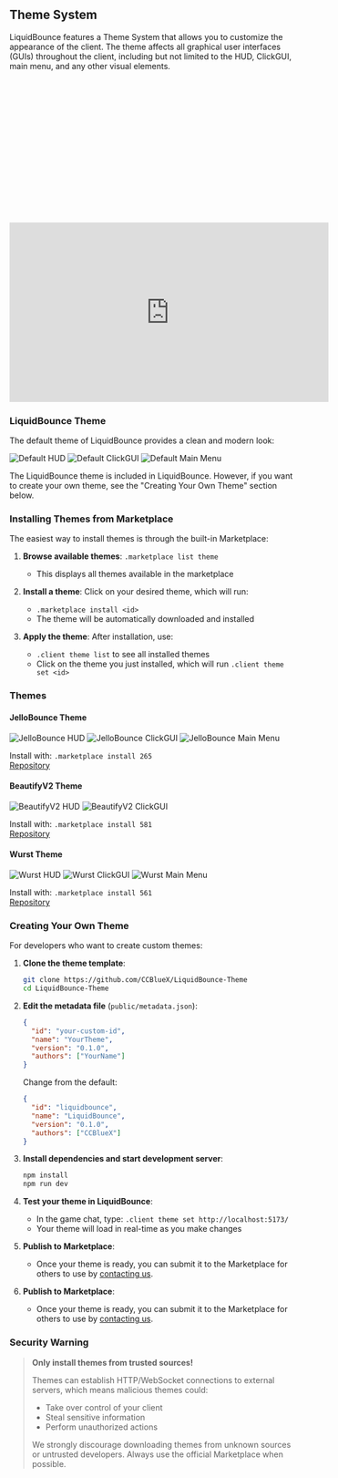 ## Theme System
LiquidBounce features a Theme System that allows you to customize the appearance of the client. The theme affects all graphical user interfaces (GUIs) throughout the client, including but not limited to the HUD, ClickGUI, main menu, and any other visual elements.

<div class="fluid-width-video-wrapper" style="padding-top: 50%;">
    <iframe width="560" height="315" src="https://www.youtube.com/embed/hUZBVYX9jTM" title="YouTube video player" frameborder="0" allow="accelerometer; autoplay; clipboard-write; encrypted-media; gyroscope; picture-in-picture; web-share" referrerpolicy="strict-origin-when-cross-origin" allowfullscreen></iframe>
</div>

### LiquidBounce Theme
The default theme of LiquidBounce provides a clean and modern look:

![Default HUD](/images/theme/liquidbounce/hud.png)
![Default ClickGUI](/images/theme/liquidbounce/clickgui.png)
![Default Main Menu](/images/theme/liquidbounce/mainmenu.png)

The LiquidBounce theme is included in LiquidBounce. However, if you want to create your own theme, see the "Creating Your Own Theme" section below.

### Installing Themes from Marketplace

The easiest way to install themes is through the built-in Marketplace:

1. **Browse available themes**: `.marketplace list theme`
   - This displays all themes available in the marketplace

2. **Install a theme**: Click on your desired theme, which will run:
   - `.marketplace install <id>`
   - The theme will be automatically downloaded and installed

3. **Apply the theme**: After installation, use:
   - `.client theme list` to see all installed themes
   - Click on the theme you just installed, which will run `.client theme set <id>`

### Themes

#### JelloBounce Theme
![JelloBounce HUD](/images/theme/jellobounce/hud.png)
![JelloBounce ClickGUI](/images/theme/jellobounce/clickgui.png)
![JelloBounce Main Menu](/images/theme/jellobounce/mainmenu.png)

Install with: `.marketplace install 265`  
[Repository](https://github.com/CCBlueX/LiquidBounce-Theme-JelloBounce)

#### BeautifyV2 Theme
![BeautifyV2 HUD](/images/theme/beautifyv2/ingame-hud.png)
![BeautifyV2 ClickGUI](/images/theme/beautifyv2/ingame-clickgui.png)

Install with: `.marketplace install 581`  
[Repository](https://github.com/CCBlueX/LiquidBounce-Theme-BeautifyV2)

#### Wurst Theme
![Wurst HUD](/images/theme/wurst/ingame-hud.png)
![Wurst ClickGUI](/images/theme/wurst/clickgui.png)
![Wurst Main Menu](/images/theme/wurst/title.png)

Install with: `.marketplace install 561`  
[Repository](https://github.com/CCBlueX/LiquidBounce-Theme-Wurst)

### Creating Your Own Theme

For developers who want to create custom themes:

1. **Clone the theme template**:
   ```bash
   git clone https://github.com/CCBlueX/LiquidBounce-Theme
   cd LiquidBounce-Theme
   ```

2. **Edit the metadata file** (`public/metadata.json`):
   ```json
   {
     "id": "your-custom-id",
     "name": "YourTheme",
     "version": "0.1.0",
     "authors": ["YourName"]
   }
   ```
   Change from the default:
   ```json
   {
     "id": "liquidbounce",
     "name": "LiquidBounce",
     "version": "0.1.0",
     "authors": ["CCBlueX"]
   }
   ```

3. **Install dependencies and start development server**:
   ```bash
   npm install
   npm run dev
   ```

4. **Test your theme in LiquidBounce**:
   - In the game chat, type: `.client theme set http://localhost:5173/`
   - Your theme will load in real-time as you make changes

5. **Publish to Marketplace**:
   - Once your theme is ready, you can submit it to the Marketplace for others to use by [contacting us](https://ccbluex.net/contact).
5. **Publish to Marketplace**:
   - Once your theme is ready, you can submit it to the Marketplace for others to use by [contacting us](https://ccbluex.net/contact).

### Security Warning

> **Only install themes from trusted sources!**
>
> Themes can establish HTTP/WebSocket connections to external servers, which means malicious themes could:
> - Take over control of your client
> - Steal sensitive information
> - Perform unauthorized actions
>
> We strongly discourage downloading themes from unknown sources or untrusted developers. Always use the official Marketplace when possible.